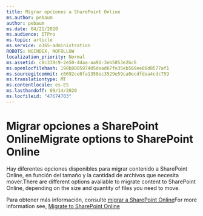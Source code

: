 ```yaml
---
title: Migrar opciones a SharePoint Online
ms.author: pebaum
author: pebaum
ms.date: 04/21/2020
ms.audience: ITPro
ms.topic: article
ms.service: o365-administration
ROBOTS: NOINDEX, NOFOLLOW
localization_priority: Normal
ms.assetid: c8c339c9-2e50-4daa-aa91-3eb5053e2bc6
ms.openlocfilehash: 198b888597405dead67fe35eb568ee86d8577af1
ms.sourcegitcommit: c6692ce0fa1358ec3529e59ca0ecdfdea4cdc759
ms.translationtype: MT
ms.contentlocale: es-ES
ms.lasthandoff: 09/14/2020
ms.locfileid: "47674703"
---
```

# <a name="migrate-options-to-sharepoint-online"></a><span data-ttu-id="8c274-102">Migrar opciones a SharePoint Online</span><span class="sxs-lookup"><span data-stu-id="8c274-102">Migrate options to SharePoint Online</span></span>

<span data-ttu-id="8c274-103">Hay diferentes opciones disponibles para migrar contenido a SharePoint Online, en función del tamaño y la cantidad de archivos que necesita mover.</span><span class="sxs-lookup"><span data-stu-id="8c274-103">There are different options available to migrate content to SharePoint Online, depending on the size and quantity of files you need to move.</span></span>
  
<span data-ttu-id="8c274-104">Para obtener más información, consulte [migrar a SharePoint Online](https://go.microsoft.com/fwlink/?linkid-2022029)</span><span class="sxs-lookup"><span data-stu-id="8c274-104">For more information see, [Migrate to SharePoint Online](https://go.microsoft.com/fwlink/?linkid-2022029)</span></span>
  

